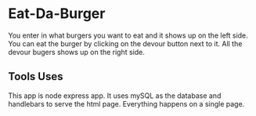 # Eat-Da-Burger
You enter in what burgers you want to eat and it shows up on the left side.  You can eat the burger by clicking on the devour button next to it.  All the devour bugers shows up on the right side.


## Tools Uses
This app is node express app.  It uses mySQL as the database and handlebars to serve the html page.  Everything happens on a single page.
